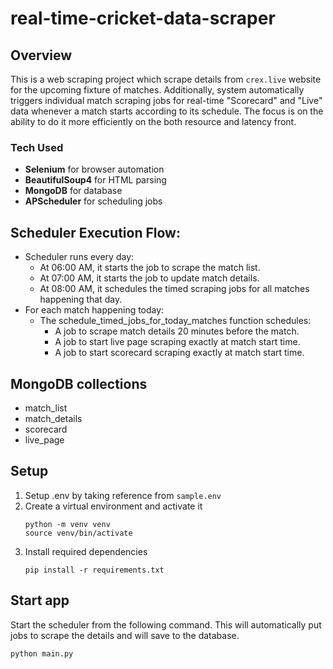 # real-time-cricket-data-scraper
## Overview
This is a web scraping project which scrape details from `crex.live` website for the upcoming fixture of matches. Additionally, system automatically triggers individual match scraping jobs for real-time "Scorecard" and "Live" data whenever a match starts according to its schedule.
The focus is on the ability to do it more efficiently on the both resource and latency front.
### Tech Used
- **Selenium** for browser automation
- **BeautifulSoup4** for HTML parsing
- **MongoDB** for database
- **APScheduler** for scheduling jobs

## Scheduler Execution Flow:
- Scheduler runs every day:
    - At 06:00 AM, it starts the job to scrape the match list.
    - At 07:00 AM, it starts the job to update match details.
    - At 08:00 AM, it schedules the timed scraping jobs for all matches happening that day.
- For each match happening today:
  - The schedule_timed_jobs_for_today_matches function schedules:
    - A job to scrape match details 20 minutes before the match.
    - A job to start live page scraping exactly at match start time.
    - A job to start scorecard scraping exactly at match start time.

## MongoDB collections
- match_list
- match_details
- scorecard
- live_page

## Setup
1. Setup .env by taking reference from `sample.env`
2. Create a virtual environment and activate it
    ```
    python -m venv venv
    source venv/bin/activate
    ```
3. Install required dependencies
    ```
    pip install -r requirements.txt
    ```

## Start app
Start the scheduler from the following command. This will automatically put jobs to scrape the details and will save to the database.
  ```
  python main.py
  ```